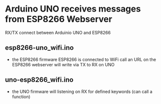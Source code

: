# Arduino UNO receives messages from ESP8266 Webserver

RX/TX connect between Arduinio UNO and ESP8266

## esp8266-uno_wifi.ino
- the ESP8266 firmware
  ESP8266 is connected to WiFi
  call an URL on the ESP8266 webserver will write via TX to RX on UNO

## uno-esp8266_wifi.ino
- the UNO firmware
  will listening on RX for defined keywords (can call a function)
